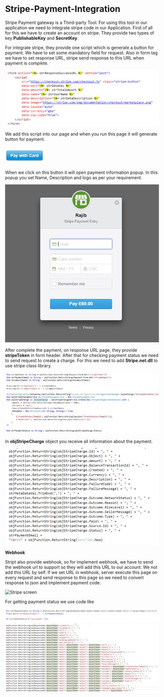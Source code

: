 # Stripe-Payment-Integration

Stripe Payment gateway is a Third-party Tool. For using this tool in our application we need to integrate stripe code in our Application. First of all for this we have to create an account on stripe. They provide two types of key <b>PublishableKey</b> and <b>SecretKey</b>. 

For integrate stripe, they provide one script which is generate a button for payment. We have to set some mandatory field for request. Also in form tag we have to set response URL, stripe send response to this URL when payment is complete.

![Stripe screen](https://github.com/rajibsahani29/Stripe-Payment-Integration/blob/master/1.png?raw=true "Stripe screen")

We add this script into our page and when you run this page it will generate button for payment.

![Stripe screen](https://github.com/rajibsahani29/Stripe-Payment-Integration/blob/master/2.png?raw=true "Stripe screen")


When we click on this button it will open payment information popup. In this popup you set Name, Description and logo as per your requirement.

![Stripe screen](https://github.com/rajibsahani29/Stripe-Payment-Integration/blob/master/3.png?raw=true "Stripe screen")


After complete the payment, on response URL page, they provide <b>stripeToken</b> in form header.
After that for checking payment status we need to send request to create a charge. For this we need to add <b>Stripe.net.dll</b> to use stripe class library.

![Stripe screen](https://github.com/rajibsahani29/Stripe-Payment-Integration/blob/master/4.png?raw=true "Stripe screen")


In <b>objStripeCharge</b> object you receive all information about the payment.

![Stripe screen](https://github.com/rajibsahani29/Stripe-Payment-Integration/blob/master/5.png?raw=true "Stripe screen")

<b>Webhook</b>

Stript also provide webhook, so for implement webhook, we have to send the webhook url to support so they will add this URL to our account. We not add this URL by self.
If we set URL in webhook, server execute this page on every request and send response to this page so we need to convert response to json and implement payment code.

![Stripe screen](https://github.com/rajibsahani29/Stripe-Payment-Integration/blob/master/9.png?raw=true "Stripe screen")

For getting payment status we use code like

![Stripe screen](https://github.com/rajibsahani29/Stripe-Payment-Integration/blob/master/7.png?raw=true "Stripe screen")
![Stripe screen](https://github.com/rajibsahani29/Stripe-Payment-Integration/blob/master/8.png?raw=true "Stripe screen")


